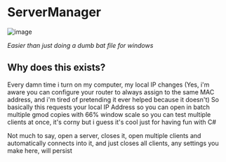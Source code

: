 # ServerManager

![image](https://github.com/gonzalologorg/ServerManager/assets/7375225/5f61b265-ca7a-4ce1-907a-7b533430943c)

_Easier than just doing a dumb bat file for windows_

## Why does this exists?

Every damn time i turn on my computer, my local IP changes (Yes, i'm aware you can configure your router to always assign to the same MAC address, and i'm tired of pretending it ever helped because it doesn't)
So basically this requests your local IP Address so you can open in batch multiple gmod copies with 66% window scale so you can test multiple clients at once, it's corny but i guess it's cool just for having fun with C#

Not much to say, open a server, closes it, open multiple clients and automatically connects into it, and just closes all clients, any settings you make here, will persist
